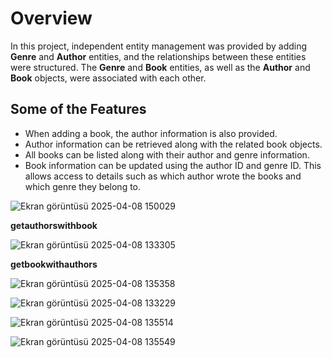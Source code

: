# Overview

In this project, independent entity management was provided by adding **Genre** and **Author** entities, and the relationships between these entities were structured. The **Genre** and **Book** entities, as well as the **Author** and **Book** objects, were associated with each other.

## Some of the Features

- When adding a book, the author information is also provided.
- Author information can be retrieved along with the related book objects.
- All books can be listed along with their author and genre information.
- Book information can be updated using the author ID and genre ID. This allows access to details such as which author wrote the books and which genre they belong to.
  
![Ekran görüntüsü 2025-04-08 150029](https://github.com/user-attachments/assets/653fcccd-2a4d-4d57-9513-7dafd401d779)

**getauthorswithbook**

![Ekran görüntüsü 2025-04-08 133305](https://github.com/user-attachments/assets/8907cedb-e284-4344-b8b3-db1fb69eecb4)

**getbookwithauthors**

![Ekran görüntüsü 2025-04-08 135358](https://github.com/user-attachments/assets/f40141fb-6702-4de5-a1d1-318250c91786)

![Ekran görüntüsü 2025-04-08 133229](https://github.com/user-attachments/assets/c290bb2f-385b-43d1-9ab2-290a31b14f14)

![Ekran görüntüsü 2025-04-08 135514](https://github.com/user-attachments/assets/dac21dad-3b48-4be7-9a7c-5f4ac395e945)

![Ekran görüntüsü 2025-04-08 135549](https://github.com/user-attachments/assets/b820c203-0221-43f3-b27d-e96e81e597ae)
